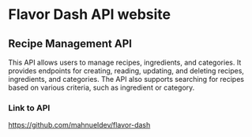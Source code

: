 # Flavor Dash API website
## Recipe Management API
This API allows users to manage recipes, ingredients, and categories. It provides endpoints for creating, reading, updating, and deleting recipes, ingredients, and categories. The API also supports searching for recipes based on various criteria, such as ingredient or category.
### Link to API
https://github.com/mahnueldev/flavor-dash